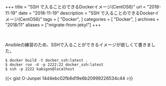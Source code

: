 +++
title = "SSH で入ることのできるDockerイメージ(CentOS6)"
url = "2018-11-19"
date = "2018-11-19"
description = "SSH で入ることのできるDockerイメージ(CentOS6)"
tags = [
    "Docker",
]
categories = [
    "Docker",
]
archives = "2018/11"
aliases = ["migrate-from-jekyl"]
+++

<br>

Ansibleの練習のため、SSHで入ることができるイメージが欲しくて書きました。

```
$ docker build -t docker_ssh:latest .
$ docker run -d -p 2222:22 docker_ssh:latest
$ ssh -p 2222 kabigon@localhost
```

{{< gist O-Junpei 14d4ebc02fb6d19e6b20999226534c44 >}}

